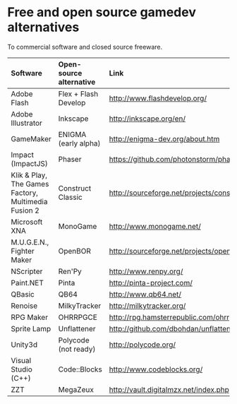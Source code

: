 Free and open source gamedev alternatives
=========================================
To commercial software and closed source freeware.

| Software | Open-source alternative | Link |
|:---------|:------------------------|:-----|
| Adobe Flash | Flex + Flash Develop | http://www.flashdevelop.org/ |
| Adobe Illustrator | Inkscape | http://inkscape.org/en/ |
| GameMaker | ENIGMA (early alpha) | http://enigma-dev.org/about.htm |
| Impact (ImpactJS) | Phaser | https://github.com/photonstorm/phaser |
| Klik & Play, The Games Factory, Multimedia Fusion 2 | Construct Classic | http://sourceforge.net/projects/construct/ |
| Microsoft XNA | MonoGame | http://www.monogame.net/ |
| M.U.G.E.N., Fighter Maker | OpenBOR | http://sourceforge.net/projects/openbor/ |
| NScripter | Ren'Py | http://www.renpy.org/ |
| Paint.NET | Pinta | http://pinta-project.com/
| QBasic | QB64 | http://www.qb64.net/ |
| Renoise | MilkyTracker | http://milkytracker.org/  |
| RPG Maker | OHRRPGCE | http://rpg.hamsterrepublic.com/ohrrpgce/Main_Page |
| Sprite Lamp | Unflattener | http://github.com/dbohdan/unflattener |
| Unity3d | Polycode (not ready) | http://polycode.org/ |
| Visual Studio (C++)  | Code::Blocks | http://www.codeblocks.org/
| ZZT | MegaZeux | http://vault.digitalmzx.net/index.php |
